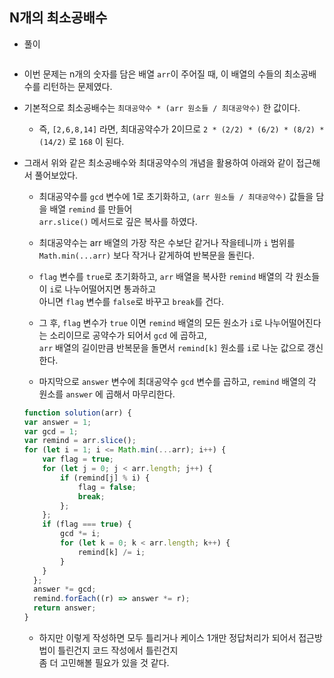 ## N개의 최소공배수   
- 풀이   

```javascript    

```    

- 이번 문제는 n개의 숫자를 담은 배열 `arr`이 주어질 때, 이 배열의 수들의 최소공배수를 리턴하는 문제였다.   

- 기본적으로 최소공배수는 `최대공약수 * (arr 원소들 / 최대공약수)` 한 값이다.    

  - 즉, `[2,6,8,14]` 라면, 최대공약수가 2이므로 `2 * (2/2) * (6/2) * (8/2) * (14/2)` 로 `168` 이 된다.    

- 그래서 위와 같은 최소공배수와 최대공약수의 개념을 활용하여 아래와 같이 접근해서 풀어보았다.    
  
  - 최대공약수를 `gcd` 변수에 1로 초기화하고, `(arr 원소들 / 최대공약수)` 값들을 담을 배열 `remind` 를 만들어    
  `arr.slice()` 메서드로 깊은 복사를 하였다.     
  
  - 최대공약수는 arr 배열의 가장 작은 수보단 같거나 작을테니까 `i` 범위를 `Math.min(...arr)` 보다 작거나 같게하여 반복문을 돌린다.    
  - `flag` 변수를 `true`로 초기화하고, `arr` 배열을 복사한 `remind` 배열의 각 원소들이 `i`로 나누어떨어지면 통과하고     
    아니면 `flag` 변수를 `false`로 바꾸고 `break`를 건다.    
  - 그 후, `flag` 변수가 `true` 이면 `remind` 배열의 모든 원소가 `i`로 나누어떨어진다는 소리이므로 공약수가 되어서 `gcd` 에 곱하고,    
    `arr` 배열의 길이만큼 반복문을 돌면서 `remind[k]` 원소를 `i`로 나눈 값으로 갱신한다.    
  - 마지막으로 `answer` 변수에 최대공약수 `gcd` 변수를 곱하고, `remind` 배열의 각 원소를 `answer` 에 곱해서 마무리한다.     

  ```javascript      
  function solution(arr) {
  var answer = 1;
  var gcd = 1;
  var remind = arr.slice();
  for (let i = 1; i <= Math.min(...arr); i++) {
      var flag = true;
      for (let j = 0; j < arr.length; j++) {
          if (remind[j] % i) {
              flag = false;
              break;
          };
      };
      if (flag === true) {
          gcd *= i;
          for (let k = 0; k < arr.length; k++) {
              remind[k] /= i;
          }
      }
    };
    answer *= gcd;
    remind.forEach((r) => answer *= r);
    return answer;
  }
  ```        
  
  - 하지만 이렇게 작성하면 모두 틀리거나 케이스 1개만 정답처리가 되어서 접근방법이 틀린건지 코드 작성에서 틀린건지    
    좀 더 고민해볼 필요가 있을 것 같다.       
    
    
  
